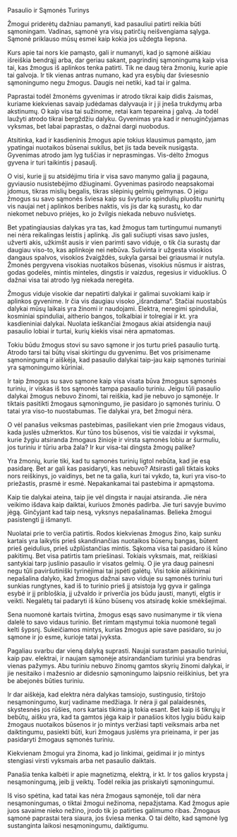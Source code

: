 Pasaulio ir Sąmonės Turinys

Žmogui priderėtų dažniau pamanyti, kad pasauliui patirti reikia būti sąmoningam. Vadinas, sąmonė yra visų patirčių neišvengiama sąlyga. Sąmonė priklauso mūsų esmei kaip kokia jos uždegta liepsna.

Kurs apie tai nors kie pamąsto, gali ir numanyti, kad jo sąmonė aiškiau išreiškia bendrąjį arba, dar geriau sakant, pagrindinį sąmoningumą kaip visa tai, kas žmogus iš aplinkos tenka patirti. Tik ne daug tėra žmonių, kurie apie tai galvoja. Ir tik vienas antras numano, kad yra esybių dar šviesesnio sąmoningumo negu žmogus. Daugis nei netiki, kad tai ir galma.

Paprastai todėl žmonėms gyvenimas ir atrodo tikrai kaip didis žaismas, kuriame kiekvienas savaip judėdamas dalyvauja ir į ji įneša trukdymų arba akstinumų. O kaip visa tai sužinome, retai kam tepareina į galvą. Ja todėl laužyti atrodo tikrai bergždžiu dalyku. Gyvenimas yra kad ir nenuginčyjamas vyksmas, bet labai paprastas, o dažnai dargi nuobodus.

Atsitinka, kad ir kasdieninis žmogus apie tokius klausimus pamąsto, jam ypatingai nuotaikos būsenai sukilus, bet jis tada beveik nusigąsta. Gyvenimas atrodo jam lyg tuščias ir neprasmingas. Vis-dėlto žmogus gyvena ir turi taikintis į pasaulį.

O visi, kurie jį su atsidėjimu tiria ir visa savo manymo galia jį pagauna, gyviausio nusistebėjimo džiuginami. Gyvenimas pasirodo neapsakomai įdomus, tikras mislių begalis, tikras slėpinių gelmių gelmynas. O jeigu žmogus su savo sąmonės šviesa kaip su švyturio spindulių pluoštu nunirtų vis naujai net į aplinkos beribes naktis, vis jis dar ką surastų, ko dar niekomet nebuvo priėjes, ko jo žvilgis niekada nebuvo nušvietęs.

Bet ypatingiausias dalykas yra tas, kad žmogus tam turtingumui numanyti nei nėra reikalingas leistis į aplinką. Jis gali sučiupti visas savo jusles, užverti akis, užkimšt ausis ir vien parimti savo viduje, o tik čia surastų dar daugiau viso-to, kas aplinkoje nei nebūva. Sušvinta ir užgesta visokios dangaus spalvos, visokios žvaigždės, sukyla garsai bei griausmai ir nutyla. Žmonės pergyvena visokias nuotaikos būsenas, visokius nūsmus ir aistras, godas godelės, mintis minteles, dingstis ir vaizdus, regesius ir viduoklius. O dažnai visa tai atrodo lyg niekada neregėta.

Žmogus viduje visokie dar nepatirti dalykai ir galimai suvokiami kaip ir aplinkos gyvenime. Ir čia vis daugiau visoko „išrandama“. Stačiai nuostabūs dalykai mūsų laikais yra žinomi ir naudojami. Elektra, neregimi spinduliai, kosminiai spinduliai, aitherio bangos, tolkalbiai ir tolregiai ir kt. yra kasdieniniai dalykai. Nuolata ieškančiai žmogaus akiai atsidengia nauji pasaulio lobiai ir turtai, kurių kiekis visai nėra apmatomas.

Tokiu būdu žmogus stovi su savo sąmone ir jos turtu prieš pasaulio turtą. Atrodo tarsi tai būtų visai skirtingu du gyvenimu. Bet vos prisimename sąmoningumą ir aiškėja, kad pasaulio dalykai taip-jau kaip sąmonės turiniai yra sąmoningumo kūriniai.

Ir taip žmogus su savo sąmone kaip visa visata būva žmogaus sąmonės turiniu, ir viskas iš tos sąmonės tampa pasaulio turiniu. Jeigu tūli pasaulio dalykai žmogus nebuvo žinomi, tai reiškia, kad jie nebuvo jo sąmonėje. Ir tiktais pasitikti žmogaus sąmoningumo, jie pasidaro jo sąmonės turiniu. O tatai yra viso-to nuostabumas. Tie dalykai yra, bet žmogui nėra.

O vėl panašus veiksmas pastebimas, pasiliekant vien prie žmogaus vidaus, kada juslės užmerktos. Kur tūno tos būsenos, visi tie vaizdai ir vyksmai, kurie žygiu atsiranda žmogaus žinioje ir virsta sąmonės lobiu ar šurmuliu, jos turiniu ir tūriu arba žala? Ir kur visa-tai dingsta žmogų palike?

Yra žmonių, kurie tiki, kad tu sąmonės turinių ligtol nebūta, kad jie esą pasidarę. Bet ar gali kas pasidaryti, kas nebuvo? Atsirasti gali tiktais koks nors reiškinys, jo vaidinys, bet ne ta galia, kuri tai vykdo, ta, kuri yra viso-to priežastis, prasmė ir esmė. Nepakankamai tai pastebima ir apmąstoma.

Kaip tie dalykai ateina, taip jie vėl dingsta ir naujai atsiranda. Jie nėra veikimo išdava kaip daiktai, kuriuos žmonės padirba. Jie turi savyje buvimo jėgą. Ginčyjant kad taip nesą, vyksnys nepašalinamas. Belieka žmogui pasistengti jį išmanyti.

Nuolatai prie to verčia patirtis. Rodos kiekvienas žmogus žino, kaip sunku kartais yra laikytis prieš skandinančias nuotaikos būsenų bangas, būtent prieš geidulius, prieš užplūstančias mintis. Sąkoma visa tai pasidaro iš kūno pakitimų. Bet visa patirtis tam priešinasi. Tokiais vyksmais, mat, reiškiasi santykiai tarp juslinio pasaulio ir visatos gelmių. O jie yra daug painesni negu tūli paviršutiniški tyrinėjimai tai įspėti galėtų. Visi tokie aiškinimai nepašalina dalyko, kad žmogus dažnai savo viduje su sąmonės turiniu turi sunkias rungtynes, kad iš to turinio prieš jį atsistoja lyg gyva ir galinga esybė ir jį pribloškia, jį užvaldo ir priverčia jos būdu jausti, manyti, elgtis ir veikti. Negalėtų tai padaryti iš kūno būsenų vos atsiradę kokie smėkšejimai.

Sena nuomonė kartais tvirtina, žmogus esąs savo nusimanyme ir tik viena dalelė to savo vidaus turinio. Bet rimtam mąstymui tokia nuomonė tegali kelti šypsnį. Sukeičiamos mintys, kurias žmogus apie save pasidaro, su jo sąmone ir jo esme, kurioje tatai įvyksta.

Pagaliau svarbu dar vieną dalyką suprasti. Naujai surastam pasaulio turiniui, kaip pav. elektrai, ir naujam sąmonėje atsirandančiam turiniui yra bendras vienas pažymys. Abu turiniu nebuvo žinomų gamtos skyrių žinomi dalykai, ir jie nesitaiko i mažesnio ar didesnio sąmoningumo laipsnio reiškinius, bet yra be abejonės būties turiniu.

Ir dar aiškėja, kad elektra nėra dalykas tamsiojo, sustingusio, tirštojo nesąmoningumo, kurį vadiname medžiaga. Ir nėra ji gal palaidesnės, skystesnės jos rūšies, nors kartais tikima ją tokia esant. Bet kaip iš tikrųjų ir bebūtų, aišku yra, kad ta gamtos jėga kaip ir panašios kitos lygiu būdu kaip žmogaus nuotaikos būsenos ir jo mintys veržiasi tapti veiksmais arba net daiktingumu, pasiekti būti, kuri žmogaus juslėms yra prieinama, ir per jas pasidaryti žmogaus sąmonės turiniu.

Kiekvienam žmogui yra žinoma, kad jo linkimai, geidimai ir jo mintys stengiasi virsti vyksmais arba net pasaulio daiktais.

Panašia tenka kalbėti ir apie magnetizmą, elektrą, ir kt. Ir tos galios krypsta į nesąmoningumą, jeib jį veiktų. Todėl reikia jas priskaiyti sąmoningumui.

Iš viso spėtina, kad tatai kas nėra žmogaus sąmonėje, toli dar nėra nesąmoningumas, o tiktai žmogui nežinoma, nepažįstama. Kad žmogus apie juos savaime nieko nežino, įrodo tik jo patirties galimumo ribas. Žmogaus sąmonė paprastai tera siaura, jos šviesa menka. O tai dėlto, kad sąmonė lyg sustanginta laikosi nesąmoningumu, daiktigumu. 